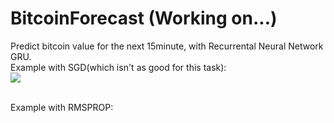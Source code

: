 # BitcoinForecast (Working on...)

Predict bitcoin value for the next 15minute, with Recurrental Neural Network GRU.
<br />
Example with SGD(which isn't as good for this task):
<br />
<img src="https://cloud.githubusercontent.com/assets/17238972/24075812/dd776880-0c22-11e7-93bd-c2fa8264aa03.png" />

<br/>
Example with RMSPROP:

